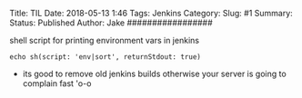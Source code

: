 Title: TIL
Date: 2018-05-13 1:46
Tags: Jenkins
Category:
Slug: #1
Summary:
Status: Published
Author: Jake
#################

shell script for printing environment vars in jenkins
```
echo sh(script: 'env|sort', returnStdout: true)
```

* its good to remove old jenkins builds otherwise your server is going to complain fast 'o-o
